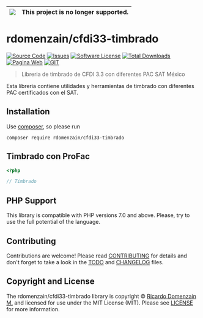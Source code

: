 |![](https://upload.wikimedia.org/wikipedia/commons/thumb/1/17/Warning.svg/156px-Warning.svg.png) | This project is no longer supported.
|---|---|

# rdomenzain/cfdi33-timbrado

[![Source Code][badge-source]][source]
[![Issues][badge-issues]][issues]
[![Software License][badge-license]][license]
[![Total Downloads][badge-downloads]][downloads]
[![Pagina Web][badge-pagina]][pagina]
[![GIT][badge-git]][git]

> Libreria de timbrado de CFDI 3.3 con diferentes PAC SAT México

Esta libreria contiene utilidades y herramientas de timbrado con diferentes PAC
certificados con el SAT.

## Installation

Use [composer](https://getcomposer.org/), so please run

```shell
composer require rdomenzain/cfdi33-timbrado
```
## Timbrado con ProFac

```php
<?php

// Timbrado

```

## PHP Support

This library is compatible with PHP versions 7.0 and above.
Please, try to use the full potential of the language.

## Contributing

Contributions are welcome! Please read [CONTRIBUTING][] for details
and don't forget to take a look in the [TODO][] and [CHANGELOG][] files.

## Copyright and License

The rdomenzain/cfdi33-timbrado library is copyright © [Ricardo Domenzain M.](https://ddsis.com.mx/)
and licensed for use under the MIT License (MIT). Please see [LICENSE][] for more information.

[contributing]: https://github.com/rdomenzain/cfdi33-timbrado/blob/master/CONTRIBUTING.md
[changelog]: https://github.com/rdomenzain/cfdi33-timbrado/blob/master/docs/CHANGELOG.md
[todo]: https://github.com/rdomenzain/cfdi33-timbrado/blob/master/docs/TODO.md

[source]: https://github.com/rdomenzain/cfdi33-timbrado
[license]: https://github.com/rdomenzain/cfdi33-timbrado/blob/master/LICENSE
[downloads]: https://packagist.org/packages/rdomenzain/cfdi33-timbrado
[git]: https://packagist.org/packages/rdomenzain
[pagina]: https://ddsis.com.mx
[issues]: https://github.com/rdomenzain/cfdi33-timbrado/issues

[badge-source]: https://img.shields.io/badge/source-cfdi33--utils-blue?style=flat-square
[badge-license]: https://img.shields.io/badge/licence-MIT-red?style=flat-square
[badge-downloads]: https://img.shields.io/github/downloads/rdomenzain/cfdi33-timbrado/total?style=flat-square
[badge-git]: https://img.shields.io/github/followers/rdomenzain?label=rdomenzain&style=social
[badge-pagina]: https://img.shields.io/badge/Web-DDsis-lightgrey?style=flat-square
[badge-issues]: https://img.shields.io/github/issues/rdomenzain/cfdi33-timbrado?style=flat-square
